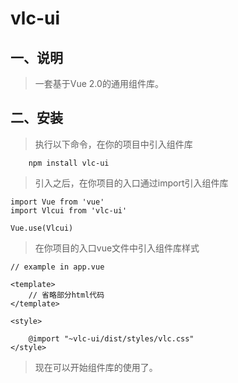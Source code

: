 # vlc-ui

## 一、说明

> 一套基于Vue 2.0的通用组件库。


## 二、安装

> 执行以下命令，在你的项目中引入组件库
```
    npm install vlc-ui
```

> 引入之后，在你项目的入口通过import引入组件库

```
import Vue from 'vue'
import Vlcui from 'vlc-ui'

Vue.use(Vlcui)

```


> 在你项目的入口vue文件中引入组件库样式


```
// example in app.vue

<template>
    // 省略部分html代码
</template>

<style>

    @import "~vlc-ui/dist/styles/vlc.css"
</style>

```

> 现在可以开始组件库的使用了。



